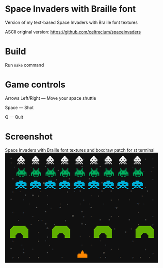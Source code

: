 # Space Invaders with Braille font
Version of my text-based Space Invaders with Braille font textures

ASCII original version: https://github.com/celtrecium/spaceinvaders

# Build
Run `make` command

# Game controls
Arrows Left/Right — Move your space shuttle

Space — Shot

Q — Quit
# Screenshot
Space Invaders with Braille font textures and boxdraw patch for st terminal
![](https://raw.githubusercontent.com/celtrecium/spaceinvaders_braille/master/screenshot.png)
